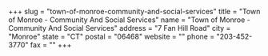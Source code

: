 +++
slug = "town-of-monroe-community-and-social-services"
title = "Town of Monroe - Community And Social Services"
name = "Town of Monroe - Community And Social Services"
address = "7 Fan Hill Road"
city = "Monroe"
state = "CT"
postal = "06468"
website = ""
phone = "203-452-3770"
fax = ""
+++
